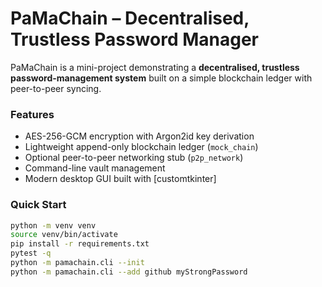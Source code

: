 # PaMaChain – Decentralised, Trustless Password Manager

PaMaChain is a mini-project demonstrating a **decentralised, trustless password-management system** built on a simple blockchain ledger with peer-to-peer syncing.

### Features
- AES-256-GCM encryption with Argon2id key derivation
- Lightweight append-only blockchain ledger (`mock_chain`)
- Optional peer-to-peer networking stub (`p2p_network`)
- Command-line vault management
- Modern desktop GUI built with [customtkinter]

### Quick Start
```bash
python -m venv venv
source venv/bin/activate
pip install -r requirements.txt
pytest -q
python -m pamachain.cli --init
python -m pamachain.cli --add github myStrongPassword
